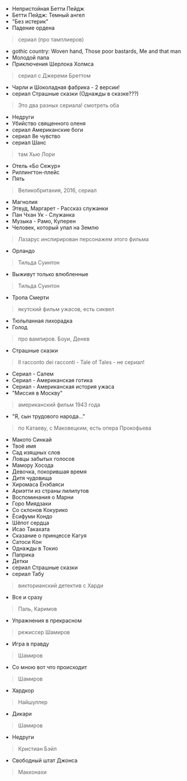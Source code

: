 
  * Непристойная Бетти Пейдж
  * Бетти Пейдж: Темный ангел
  * "Без истерик"
  * Падение ордена
  > сериал (про тамплиеров)
  * gothic country: Woven hand, Those poor bastards, Me and that man
  * Молодой папа
  * Приключения Шерлока Холмса
  > сериал с Джереми Бреттом
  * Чарли и Шоколадная фабрика - 2 версии!
  * сериал Страшные сказки (Однажды в сказке???)
  > Это два разных сериала! смотреть оба
  * Недруги
  * Убийство священного оленя
  * сериал Американские боги
  * сериал 8е чувство
  * сериал Шанс
  > там Хью Лори
  * Отель «Бо Сежур»
  * Риллингтон-плейс
  * Пять
  > Великобритания, 2016, сериал
  * Магнолия
  * Этвуд, Маргарет - Рассказ служанки
  * Пан Чхан Ук - Служанка
  * Музыка - Рамо, Куперен
  * Человек, который упал на Землю 
  > Лазарус инспирирован персонажем этого фильма
  * Орландо
  > Тильда Суинтон
  * Выживут только влюбленные
  > Тильда Суинтон
  * Тропа Смерти
  > якутский фильм ужасов, есть сиквел
  * Тюльпанная лихорадка
  * Голод
  > про вампиров. Боуи, Денев
  * Страшные сказки 
  > Il racconto dei racconti - Tale of Tales - не сериал!
  * Сериал - Салем
  * Сериал - Американская готика
  * Сериал - Американская история ужаса
  * "Миссия в Москву" 
  > американский фильм 1943 года
  * "Я, сын трудового народа..." 
  > по Катаеву, с Маковецким, есть опера Прокофьева
  * Макото Синкай
  * Твоё имя
  * Сад изящных слов
  * Ловцы забытых голосов
  * Мамору Хосода
  * Девочка, покорившая время
  * Дитя чудовища
  * Хиромаса Ёнэбаяси
  * Ариэтти из страны лилипутов
  * Воспоминания о Марни
  * Горо Миядзаки
  * Со склонов Кокурико
  * Ёсифуми Кондо
  * Шёпот сердца
  * Исао Такахата
  * Сказание о принцессе Кагуя
  * Сатоси Кон
  * Однажды в Токио
  * Паприка
  * Детки
  * сериал Страшные сказки
  * сериал Табу 
  > викторианский детектив с Харди
  * Все и сразу
  > Паль, Каримов
  * Упражнения в прекрасном 
  > режиссер Шамиров
  * Игра в правду 
  > Шамиров
  * Со мною вот что происходит 
  > Шамиров
  * Хардкор 
  > Найшуллер
  * Дикари 
  > Шамиров
  * Недруги 
  > Кристиан Бэйл
  * Свободный штат Джонса 
  > Макконахи
